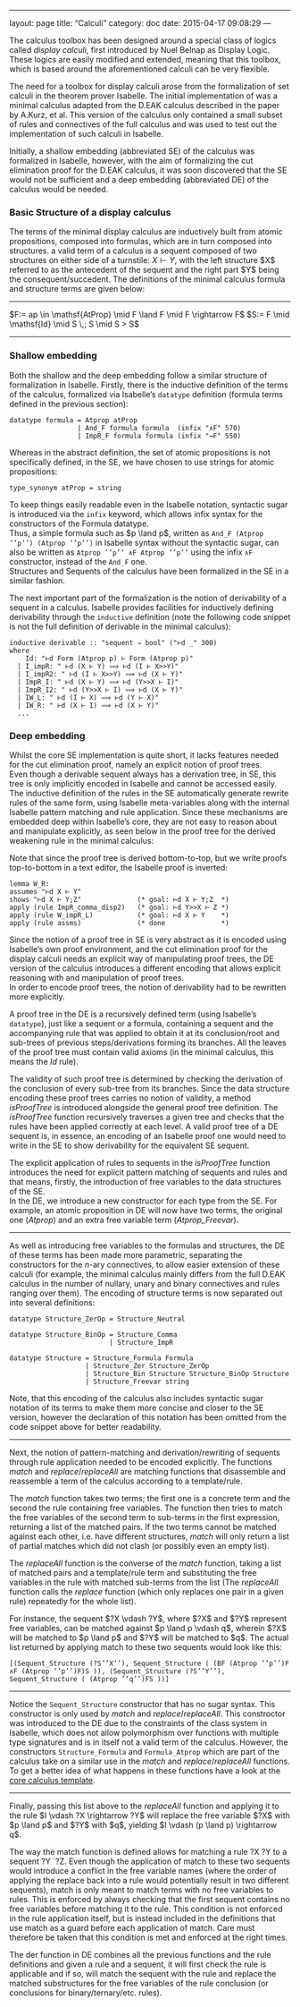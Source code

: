 * * * * *

layout: page title: “Calculi” category: doc date: 2015-04-17 09:08:29 —

The calculus toolbox has been designed around a special class of logics
called *display calculi*, first introduced by Nuel Belnap as Display
Logic. These logics are easily modified and extended, meaning that this
toolbox, which is based around the aforementioned calculi can be very
flexible.

The need for a toolbox for display calculi arose from the formalization
of set calculi in the theorem prover Isabelle. The initial
implementation of was a minimal calculus adapted from the D.EAK calculus
described in the paper by A.Kurz, et al. This version of the calculus
only contained a small subset of rules and connectives of the full
calculus and was used to test out the implementation of such calculi in
Isabelle.

Initially, a shallow embedding (abbreviated SE) of the calculus was
formalized in Isabelle, however, with the aim of formalizing the cut
elimination proof for the D.EAK calculus, it was soon discovered that
the SE would not be sufficient and a deep embedding (abbreviated DE) of
the calculus would be needed.

### Basic Structure of a display calculus

The terms of the minimal display calculus are inductively built from
atomic propositions, composed into formulas, which are in turn composed
into structures. a valid term of a calculus is a sequent composed of two
structures on either side of a turnstile: $X \vdash Y$, with the left
structure \$X\$ referred to as the antecedent of the sequent and the
right part \$Y\$ being the consequent/succedent. The definitions of the
minimal calculus formula and structure terms are given below:

  ------------------------------------ ------------------------------------
  \$F:= ap \\in \\mathsf{AtProp} \\mid F \\land F \\mid F \\rightarrow F\$ \$S:= F \\mid \\mathsf{Id} \\mid S \\,; S \\mid S \> S\$
  ------------------------------------ ------------------------------------

### Shallow embedding

Both the shallow and the deep embedding follow a similar structure of
formalization in Isabelle. Firstly, there is the inductive definition of
the terms of the calculus, formalized via Isabelle’s `datatype`
definition (formula terms defined in the previous section):

    datatype formula = Atprop atProp
                     | And_F formula formula  (infix "∧F" 570)
                     | ImpR_F formula formula (infix "→F" 550)

Whereas in the abstract definition, the set of atomic propositions is
not specifically defined, in the SE, we have chosen to use strings for
atomic propositions:

    type_synonym atProp = string

To keep things easily readable even in the Isabelle notation, syntactic
sugar is introduced via the `infix` keyword, which allows infix syntax
for the constructors of the Formula datatype.\
 Thus, a simple formula such as \$p \\land p\$, written as
`And_F (Atprop ’’p’’) (Atprop ’’p’’)` in Isabelle syntax without the
syntactic sugar, can also be written as `Atprop ’’p’’ ∧F Atprop ’’p’’`
using the infix `∧F` constructor, instead of the `And_F` one.\
 Structures and Sequents of the calculus have been formalized in the SE
in a similar fashion.

The next important part of the formalization is the notion of
derivability of a sequent in a calculus. Isabelle provides facilities
for inductively defining derivability through the `inductive` definition
(note the following code snippet is not the full definition of derivable
in the minimal calculus):

    inductive derivable :: "sequent ⇒ bool" ("⊢d _" 300)
    where
        Id: "⊢d Form (Atprop p) ⊢ Form (Atprop p)"
      | I_impR: " ⊢d (X ⊢ Y) ⟹ ⊢d (I ⊢ X>>Y)"
      | I_impR2: " ⊢d (I ⊢ X>>Y) ⟹ ⊢d (X ⊢ Y)"
      | ImpR_I: " ⊢d (X ⊢ Y) ⟹ ⊢d (Y>>X ⊢ I)"
      | ImpR_I2: " ⊢d (Y>>X ⊢ I) ⟹ ⊢d (X ⊢ Y)"
      | IW_L: " ⊢d (I ⊢ X) ⟹ ⊢d (Y ⊢ X)"
      | IW_R: " ⊢d (X ⊢ I) ⟹ ⊢d (X ⊢ Y)"
      ...

### Deep embedding

Whilst the core SE implementation is quite short, it lacks features
needed for the cut elimination proof, namely an explicit notion of proof
trees.\
 Even though a derivable sequent always has a derivation tree, in SE,
this tree is only implicitly encoded in Isabelle and cannot be accessed
easily.\
 The inductive definition of the rules in the SE automatically generate
rewrite rules of the same form, using Isabelle meta-variables along with
the internal Isabelle pattern matching and rule application. Since these
mechanisms are embedded deep within Isabelle’s core, they are not easy
to reason about and manipulate explicitly, as seen below in the proof
tree for the derived weakening rule in the minimal calculus:

Note that since the proof tree is derived bottom-to-top, but we write
proofs top-to-bottom in a text editor, the Isabelle proof is inverted:

    lemma W_R: 
    assumes "⊢d X ⊢ Y"
    shows "⊢d X ⊢ Y;Z"              (* goal: ⊢d X ⊢ Y;Z  *)
    apply (rule ImpR_comma_disp2)   (* goal: ⊢d Y>>X ⊢ Z *)
    apply (rule W_impR_L)           (* goal: ⊢d X ⊢ Y    *)
    apply (rule assms)              (* done              *)

Since the notion of a proof tree in SE is very abstract as it is encoded
using Isabelle’s own proof environment, and the cut elimination proof
for the display calculi needs an explicit way of manipulating proof
trees, the DE version of the calculus introduces a different encoding
that allows explicit reasoning with and manipulation of proof trees.\
 In order to encode proof trees, the notion of derivability had to be
rewritten more explicitly.

A proof tree in the DE is a recursively defined term (using Isabelle’s
`datatype`), just like a sequent or a formula, containing a sequent and
the accompanying rule that was applied to obtain it at its
conclusion/root and sub-trees of previous steps/derivations forming its
branches. All the leaves of the proof tree must contain valid axioms (in
the minimal calculus, this means the *Id* rule).

The validity of such proof tree is determined by checking the derivation
of the conclusion of every sub-tree from its branches. Since the data
structure encoding these proof trees carries no notion of validity, a
method *isProofTree* is introduced alongside the general proof tree
definition. The *isProofTree* function recursively traverses a given
tree and checks that the rules have been applied correctly at each
level. A valid proof tree of a DE sequent is, in essence, an encoding of
an Isabelle proof one would need to write in the SE to show derivability
for the equivalent SE sequent.

The explicit application of rules to sequents in the *isProofTree*
function introduces the need for explicit pattern matching of sequents
and rules and that means, firstly, the introduction of free variables to
the data structures of the SE.\
 In the DE, we introduce a new constructor for each type from the SE.
For example, an atomic proposition in DE will now have two terms, the
original one (*Atprop*) and an extra free variable term
(*Atprop\_Freevar*).

* * * * *

As well as introducing free variables to the formulas and structures,
the DE of these terms has been made more parametric, separating the
constructors for the *n*-ary connectives, to allow easier extension of
these calculi (for example, the minimal calculus mainly differs from the
full D.EAK calculus in the number of nullary, unary and binary
connectives and rules ranging over them). The encoding of structure
terms is now separated out into several definitions:

    datatype Structure_ZerOp = Structure_Neutral
     
    datatype Structure_BinOp = Structure_Comma
                             | Structure_ImpR

    datatype Structure = Structure_Formula Formula
                       | Structure_Zer Structure_ZerOp
                       | Structure_Bin Structure Structure_BinOp Structure
                       | Structure_Freevar string

Note, that this encoding of the calculus also includes syntactic sugar
notation of its terms to make them more concise and closer to the SE
version, however the declaration of this notation has been omitted from
the code snippet above for better readability.

* * * * *

Next, the notion of pattern-matching and derivation/rewriting of
sequents through rule application needed to be encoded explicitly. The
functions *match* and *replace*/*replaceAll* are matching functions that
disassemble and reassemble a term of the calculus according to a
template/rule.

The *match* function takes two terms; the first one is a concrete term
and the second the rule containing free variables. The function then
tries to match the free variables of the second term to sub-terms in the
first expression, returning a list of the matched pairs. If the two
terms cannot be matched against each other, i.e. have different
structures, *match* will only return a list of partial matches which did
not clash (or possibly even an empty list).

The *replaceAll* function is the converse of the *match* function,
taking a list of matched pairs and a template/rule term and substituting
the free variables in the rule with matched sub-terms from the list (The
*replaceAll* function calls the *replace* function (which only replaces
one pair in a given rule) repeatedly for the whole list).

For instance, the sequent \$?X \\vdash ?Y\$, where \$?X\$ and \$?Y\$
represent free variables, can be matched against \$p \\land p \\vdash
q\$, wherein \$?X\$ will be matched to \$p \\land p\$ and \$?Y\$ will be
matched to \$q\$. The actual list returned by applying match to these
two sequents would look like this:

    [(Sequent_Structure (?S’’X’’), Sequent_Structure ( (BF (Atprop ’’p’’)F ∧F (Atprop ’’p’’)F)S )), (Sequent_Structure (?S’’Y’’), Sequent_Structure ( (Atprop ’’q’’)FS ))]

* * * * *

Notice the `Sequent_Structure` constructor that has no sugar syntax.
This constructor is only used by *match* and *replace*/*replaceAll*.
This constroctor was introduced to the DE due to the constraints of the
class system in Isabelle, which does not allow polymorphism over
functions with multiple type signatures and is in itself not a valid
term of the calculus. However, the constructors `Structure_Formula` and
`Formula_Atprop` which are part of the calculus take on a similar use in
the *match* and *replace*/*replaceAll* functions. To get a better idea
of what happens in these functions have a look at the [core calculus
template](https://github.com/goodlyrottenapple/calculus-toolbox/blob/master/template/Calc_Core.thy).

* * * * *

Finally, passing this list above to the *replaceAll* function and
applying it to the rule \$I \\vdash ?X \\rightarrow ?Y\$ will replace
the free variable \$?X\$ with \$p \\land p\$ and \$?Y\$ with \$q\$,
yielding \$I \\vdash (p \\land p) \\rightarrow q\$.

The way the match function is defined allows for matching a rule ?X ?Y
to a sequent ?Y \`?Z. Even though the application of match to these two
sequents would introduce a conflict in the free variable names (where
the order of applying the replace back into a rule would potentially
result in two different sequents), match is only meant to match terms
with no free variables to rules. This is enforced by always checking
that the first sequent contains no free variables before matching it to
the rule. This condition is not enforced in the rule application itself,
but is instead included in the definitions that use match as a guard
before each application of match. Care must therefore be taken that this
condition is met and enforced at the right times.

The der function in DE combines all the previous functions and the rule
definitions and given a rule and a sequent, it will first check the rule
is applicable and if so, will match the sequent with the rule and
replace the matched substructures for the free variables of the rule
conclusion (or conclusions for binary/ternary/etc. rules).
